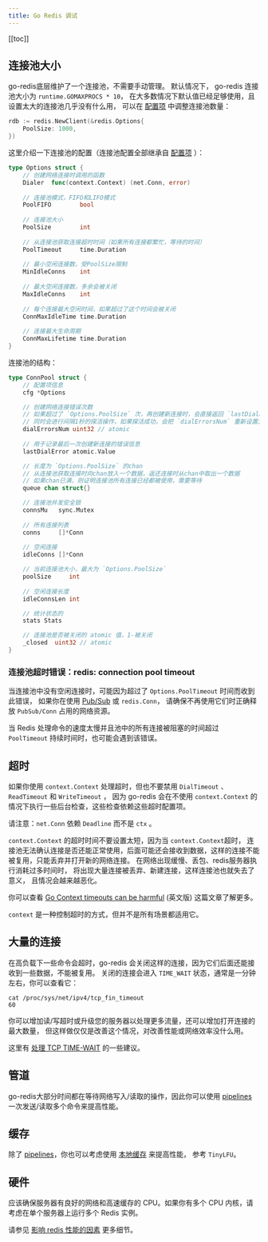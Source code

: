 ```yaml
---
title: Go Redis 调试
---
```


<CoverImage title="Go Redis 调试" />

[[toc]]

## 连接池大小

go-redis底层维护了一个连接池，不需要手动管理。
默认情况下， go-redis 连接池大小为 `runtime.GOMAXPROCS * 10`，
在大多数情况下默认值已经足够使用，且设置太大的连接池几乎没有什么用，
可以在 [配置项](go-redis-option.html#redis-client) 中调整连接池数量：

```go
rdb := redis.NewClient(&redis.Options{
    PoolSize: 1000,
})
```

这里介绍一下连接池的配置（连接池配置全部继承自 [配置项](go-redis-option.html#redis-client) ）：
```go
type Options struct {
	// 创建网络连接时调用的函数
    Dialer  func(context.Context) (net.Conn, error)
    
	// 连接池模式，FIFO和LIFO模式
    PoolFIFO        bool
	
	// 连接池大小
    PoolSize        int
	
	// 从连接池获取连接超时时间（如果所有连接都繁忙，等待的时间）
    PoolTimeout     time.Duration
	
	// 最小空闲连接数，受PoolSize限制
    MinIdleConns    int
	
	// 最大空闲连接数，多余会被关闭
    MaxIdleConns    int
	
	// 每个连接最大空闲时间，如果超过了这个时间会被关闭
    ConnMaxIdleTime time.Duration
	
	// 连接最大生命周期
    ConnMaxLifetime time.Duration
}
```

连接池的结构：

```go
type ConnPool struct {
	// 配置项信息
	cfg *Options

	// 创建网络连接错误次数
	// 如果超过了 `Options.PoolSize` 次，再创建新连接时，会直接返回 `lastDialError` 错误，
	// 同时会进行间隔1秒的探活操作，如果探活成功，会把 `dialErrorsNum` 重新设置为0
	dialErrorsNum uint32 // atomic
	
	// 用于记录最后一次创建新连接的错误信息
	lastDialError atomic.Value

	// 长度为 `Options.PoolSize` 的chan
	// 从连接池获取连接时向chan放入一个数据，返还连接时从chan中取出一个数据
	// 如果chan已满，则证明连接池所有连接已经都被使用，需要等待
	queue chan struct{}

	// 连接池并发安全锁
	connsMu   sync.Mutex
	
	// 所有连接列表
	conns     []*Conn
	
	// 空闲连接
	idleConns []*Conn

	// 当前连接池大小，最大为 `Options.PoolSize`
	poolSize     int
	
	// 空闲连接长度
	idleConnsLen int

	// 统计状态的
	stats Stats

	// 连接池是否被关闭的 atomic 值，1-被关闭
	_closed  uint32 // atomic
}
```

### 连接池超时错误：redis: connection pool timeout

当连接池中没有空闲连接时，可能因为超过了 `Options.PoolTimeout` 时间而收到此错误，
如果你在使用 [Pub/Sub](go-redis-pubsub.html) 或 `redis.Conn`，
请确保不再使用它们时正确释放 `PubSub/Conn` 占用的网络资源。

当 Redis 处理命令的速度太慢并且池中的所有连接被阻塞的时间超过 `PoolTimeout` 持续时间时，也可能会遇到该错误。

## 超时

如果你使用 `context.Context` 处理超时，但也不要禁用 `DialTimeout` 、`ReadTimeout` 和 `WriteTimeout` ，
因为 go-redis 会在不使用 `context.Context` 的情况下执行一些后台检查，这些检查依赖这些超时配置项。

请注意：`net.Conn` 依赖 `Deadline` 而不是 `ctx` 。

`context.Context` 的超时时间不要设置太短，因为当 `context.Context`超时，
连接池无法确认连接是否还能正常使用，后面可能还会接收到数据，这样的连接不能被复用，只能丢弃并打开新的网络连接。
在网络出现缓慢、丢包、redis服务器执行消耗过多时间时， 将出现大量连接被丢弃、新建连接，这样连接池也就失去了意义，
且情况会越来越恶化。

你可以查看 [Go Context timeouts can be harmful](https://uptrace.dev/blog/golang-context-timeout.html) 
(英文版) 这篇文章了解更多。

`context` 是一种控制超时的方式，但并不是所有场景都适用它。

## 大量的连接

在高负载下一些命令会超时，go-redis 会关闭这样的连接，因为它们后面还能接收到一些数据，不能被复用。
关闭的连接会进入 `TIME_WAIT` 状态，通常是一分钟左右，你可以查看它：
```shell
cat /proc/sys/net/ipv4/tcp_fin_timeout
60
```

你可以增加读/写超时或升级您的服务器以处理更多流量，还可以增加打开连接的最大数量，
但这样做仅仅是改善这个情况，对改善性能或网络效率没什么用。

这里有 [处理 TCP TIME-WAIT](https://vincent.bernat.ch/en/blog/2014-tcp-time-wait-state-linux#summary) 的一些建议。


## 管道

go-redis大部分时间都在等待网络写入/读取的操作，因此你可以使用 [pipelines](/zh/guide/go-redis-pipelines.html)
一次发送/读取多个命令来提高性能。

## 缓存

除了 [pipelines](/zh/guide/go-redis-pipelines.html)，你也可以考虑使用 [本地缓存](/zh/guide/go-redis-cache.html) 来提高性能，
参考 `TinyLFU`。

## 硬件

应该确保服务器有良好的网络和高速缓存的 CPU。如果你有多个 CPU 内核，请考虑在单个服务器上运行多个 Redis 实例。

请参见 [影响 redis 性能的因素](https://redis.io/topics/benchmarks#factors-impacting-redis-performance) 更多细节。



